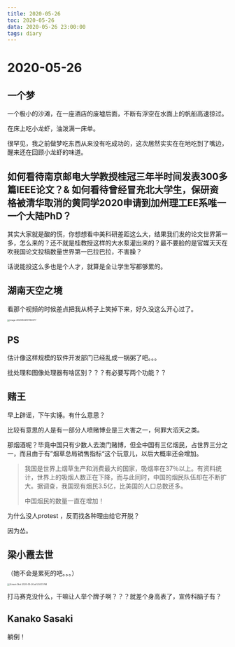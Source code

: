 ```yaml
---
title: 2020-05-26
toc: 2020-05-26
data: 2020-05-26 23:00:00
tags: diary
---
```



# 2020-05-26

## 一个梦

一个极小的沙滩，在一座酒店的废墟后面，不断有浮空在水面上的帆船高速掠过。

在床上吃小龙虾，油泼满一床单。

很罕见，我之前做梦吃东西从来没有吃成功的，这次居然实实在在地吃到了嘴边，醒来还在回顾小龙虾的味道。



## 如何看待南京邮电大学教授桂冠三年半时间发表300多篇IEEE论文？& 如何看待曾经冒充北大学生，保研资格被清华取消的黄同学2020申请到加州理工EE系唯一一个大陆PhD？

其实大家就是酸的慌，你想想看中美科研差距这么大，结果我们发的论文世界第一多，怎么来的？还不就是桂教授这样的大水泵灌出来的？最不要脸的是官媒天天在吹我国论文投稿数量世界第一巴拉巴拉，不害臊？

话说能投这么多也是个人才，就算是全让学生写都够累的。

## 湖南天空之境

看那个视频的时候差点把我从椅子上笑掉下来，好久没这么开心过了。

<img src="https://tva1.sinaimg.cn/large/007S8ZIlgy1gf69skaet4j30u01hcx6q.jpg" alt="image-20200526101104077" style="zoom:33%;" />

## PS

估计像这样规模的软件开发部门已经乱成一锅粥了吧。。。

批处理和图像处理器有啥区别？？？有必要写两个功能？？

## 赌王

早上辟谣，下午实锤。有什么意思？

比较有意思的人是有一部分人喷赌博业是三大害之一，何罪大滔天之类。

那烟酒呢？毕竟中国只有少数人去澳门赌博，但全中国有三亿烟民，占世界三分之一，而且由于有”烟草总局销售指标“这个玩意儿，以后大概率还会增加。

> 我国是世界上烟草生产和消费最大的国家，吸烟率在37％以上。有资料统计，世界上的吸烟人数正在下降，而与此同时，中国的烟民队伍却在不断扩大。据调查，我国现有烟民3.5亿，比美国的人口总数还多。
>
> 中国烟民的数量一直在增加！

为什么没人protest ，反而找各种理由给它开脱？

因为怂。

## 梁小霞去世

（她不会是累死的吧。。。）

<img src="https://tva1.sinaimg.cn/large/007S8ZIlgy1gf608d5irtj31380u07je.jpg" alt="Screen Shot 2020-05-26 at 5.58.51 PM" style="zoom:33%;" />

打马赛克没什么，干嘛让人举个牌子啊？？？就差个身高表了，宣传科脑子有？

## Kanako Sasaki

躺倒！




